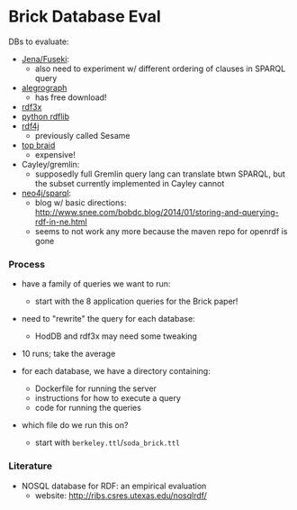 # Brick Database Eval


DBs to evaluate:
- [Jena/Fuseki](https://jena.apache.org/documentation/serving_data/):
    - also need to experiment w/ different ordering of clauses in SPARQL query
- [alegrograph](http://franz.com/agraph/downloads/)
    - has free download!
- [rdf3x](https://github.com/gh-rdf3x/gh-rdf3x)
- [python rdflib](https://rdflib.readthedocs.io/en/stable/)
- [rdf4j](http://docs.rdf4j.org/rest-api/)
    - previously called Sesame
- [top braid](http://www.topquadrant.com/products/topbraid-live/)
    - expensive!
- Cayley/gremlin:
    - supposedly full Gremlin query lang can translate btwn SPARQL,
      but the subset currently implemented in Cayley cannot
- [neo4j/sparql](https://github.com/neo4j-contrib/sparql-plugin):
    - blog w/ basic directions: http://www.snee.com/bobdc.blog/2014/01/storing-and-querying-rdf-in-ne.html
    - seems to not work any more because the maven repo for openrdf is gone


### Process

- have a family of queries we want to run:
    - start with the 8 application queries for the Brick paper!
- need to "rewrite" the query for each database:
    - HodDB and rdf3x may need some tweaking
- 10 runs; take the average

- for each database, we have a directory containing:
    - Dockerfile for running the server
    - instructions for how to execute a query
    - code for running the queries

- which file do we run this on?
    - start with `berkeley.ttl`/`soda_brick.ttl`

### Literature

- NOSQL database for RDF: an empirical evaluation
    - website: http://ribs.csres.utexas.edu/nosqlrdf/

